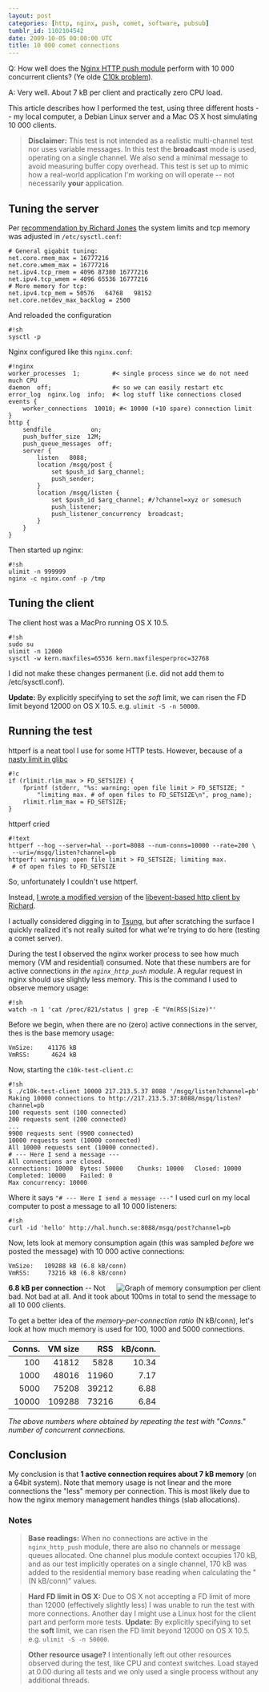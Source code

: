 ```yaml
---
layout: post
categories: [http, nginx, push, comet, software, pubsub]
tumblr_id: 1102104542
date: 2009-10-05 00:00:00 UTC
title: 10 000 comet connections
---
```


Q: How well does the [Nginx HTTP push module](http://github.com/rsms/nginx_http_push_module) perform with 10 000 concurrent clients? (Ye olde [C10k problem](http://www.kegel.com/c10k.html)).

A: Very well. About 7 kB per client and practically zero CPU load.

This article describes how I performed the test, using three different hosts -- my local computer, a Debian Linux server and a Mac OS X host simulating 10 000 clients.

<!--more-->

> **Disclaimer:** This test is not intended as a realistic multi-channel test nor uses variable messages. In this test the **broadcast** mode is used, operating on a single channel. We also send a minimal message to avoid measuring buffer copy overhead. This test is set up to mimic how a real-world application I'm working on will operate -- not necessarily **your** application.

## Tuning the server

Per [recommendation by Richard Jones](http://www.metabrew.com/article/a-million-user-comet-application-with-mochiweb-part-1) the system limits and tcp memory was adjusted in `/etc/sysctl.conf`:

	# General gigabit tuning:
	net.core.rmem_max = 16777216
	net.core.wmem_max = 16777216
	net.ipv4.tcp_rmem = 4096 87380 16777216
	net.ipv4.tcp_wmem = 4096 65536 16777216
	# More memory for tcp:
	net.ipv4.tcp_mem = 50576   64768   98152
	net.core.netdev_max_backlog = 2500

And reloaded the configuration

	#!sh
	sysctl -p

Nginx configured like this `nginx.conf`:

	#!nginx
	worker_processes  1;         #< single process since we do not need much CPU
	daemon  off;                 #< so we can easily restart etc
	error_log  nginx.log  info;  #< log stuff like connections closed
	events {
		worker_connections  10010; #< 10000 (+10 spare) connection limit
	}
	http {
		sendfile           on;
		push_buffer_size  12M;
		push_queue_messages  off;
		server {
			listen   8088;
			location /msgq/post {
				set $push_id $arg_channel;
				push_sender;
			}
			location /msgq/listen {
				set $push_id $arg_channel; #/?channel=xyz or somesuch
				push_listener;
				push_listener_concurrency  broadcast;
			}
		}
	}

Then started up nginx:

	#!sh
	ulimit -n 999999
	nginx -c nginx.conf -p /tmp

## Tuning the client

The client host was a MacPro running OS X 10.5.

	#!sh
	sudo su
	ulimit -n 12000
	sysctl -w kern.maxfiles=65536 kern.maxfilesperproc=32768

I did not make these changes permanent (i.e. did not add them to /etc/sysctl.conf).

**Update:** By explicitly specifying to set the *soft* limit, we can risen the FD limit beyond 12000 on OS X 10.5. e.g. `ulimit -S -n 50000`.

## Running the test

httperf is a neat tool I use for some HTTP tests. However, because of a [nasty limit in glibc](http://nico.schottelius.org/documentations/howtos/creating-a-ha-lb-web-and-database-cluster/webserver-tests) 

	#!c
	if (rlimit.rlim_max > FD_SETSIZE) {
		fprintf (stderr, "%s: warning: open file limit > FD_SETSIZE; "
			"limiting max. # of open files to FD_SETSIZE\n", prog_name);
		rlimit.rlim_max = FD_SETSIZE;
	}

httperf cried

	#!text
	httperf --hog --server=hal --port=8088 --num-conns=10000 --rate=200 \
	 --uri=/msgq/listen?channel=pb
	httperf: warning: open file limit > FD_SETSIZE; limiting max.
	 # of open files to FD_SETSIZE

So, unfortunately I couldn't use httperf.

Instead, [I wrote a modified version](http://gist.github.com/201450) of the [libevent-based http client by Richard](http://www.metabrew.com/article/a-million-user-comet-application-with-mochiweb-part-3).

I actually considered digging in to [Tsung](http://tsung.erlang-projects.org/), but after scratching the surface I quickly realized it's not really suited for what we're trying to do here (testing a comet server).

During the test I observed the nginx worker process to see how much memory (VM and residential) consumed. Note that these numbers are for active connections *in the `nginx_http_push` module*. A regular request in nginx should use slightly less memory. This is the command I used to observe memory usage:

	#!sh
	watch -n 1 'cat /proc/821/status | grep -E "Vm(RSS|Size)"'

Before we begin, when there are no (zero) active connections in the server, thes is the base memory usage:

	VmSize:    41176 kB
	VmRSS:      4624 kB

Now, starting the `c10k-test-client.c`:

	#!sh
	$ ./c10k-test-client 10000 217.213.5.37 8088 '/msgq/listen?channel=pb'
	Making 10000 connections to http://217.213.5.37:8088/msgq/listen?channel=pb
	100 requests sent (100 connected)
	200 requests sent (200 connected)
	...
	9900 requests sent (9900 connected)
	10000 requests sent (10000 connected)
	All 10000 requests sent (10000 connected).
	# --- Here I send a message ---
	All connections are closed.
	connections: 10000	Bytes: 50000	Chunks: 10000	Closed: 10000
	Completed: 10000	Failed: 0
	Max concurrency: 10000

Where it says `"# --- Here I send a message ---"` I used curl on my local computer to post a message to all 10 000 listeners:

	#!sh
	curl -id 'hello' http://hal.hunch.se:8088/msgq/post?channel=pb

Now, lets look at memory consumption again (this was sampled *before* we posted the message) with 10 000 active connections:

	VmSize:   109288 kB (6.8 kB/conn)
	VmRSS:     73216 kB (6.8 kB/conn)

<img src="http://farm5.static.flickr.com/4144/4992519275_1b5b017d9f_o.png" align="right" alt="Graph of memory consumption per client">**6.8 kB per connection** -- Not bad. Not bad at all. And it took about 100ms in total to send the message to all 10 000 clients.

To get a better idea of the *memory-per-connection ratio* (N kB/conn), let's look at how much memory is used for 100, 1000 and 5000 connections.

Conns.  | VM size  | RSS   | kB/conn.
------: | -------: | ----: | -------:
  100   | 41812    | 5828  | 10.34
 1000   | 48016    | 11960 | 7.17
 5000   | 75208    | 39212 | 6.88
10000   | 109288   | 73216 | 6.84

*The above numbers where obtained by repeating the test with "Conns." number of concurrent connections.*

## Conclusion

My conclusion is that **1 active connection requires about 7 kB memory** (on a 64bit system). Note that memory usage is not linear and the more connections the "less" memory per connection. This is most likely due to how the nginx memory management handles things (slab allocations).

### Notes

> **Base readings:** When no connections are active in the `nginx_http_push` module, there are also no channels or message queues allocated. One channel plus module context occupies 170 kB, and as our test implicitly operates on a single channel, 170 kB was added to the residential memory base reading when calculating the "(N kB/conn)" values.

> **Hard FD limit in OS X:** Due to OS X not accepting a FD limit of more than 12000 (effectively slightly less) I was unable to run the test with more connections. Another day I might use a Linux host for the client part and perform more tests. **Update:** By explicitly specifying to set the **soft** limit, we can risen the FD limit beyond 12000 on OS X 10.5. e.g. `ulimit -S -n 50000`.

> **Other resource usage?** I intentionally left out other resources observed during the test, like CPU and context switches. Load stayed at 0.00 during all tests and we only used a single process without any additional threads.
